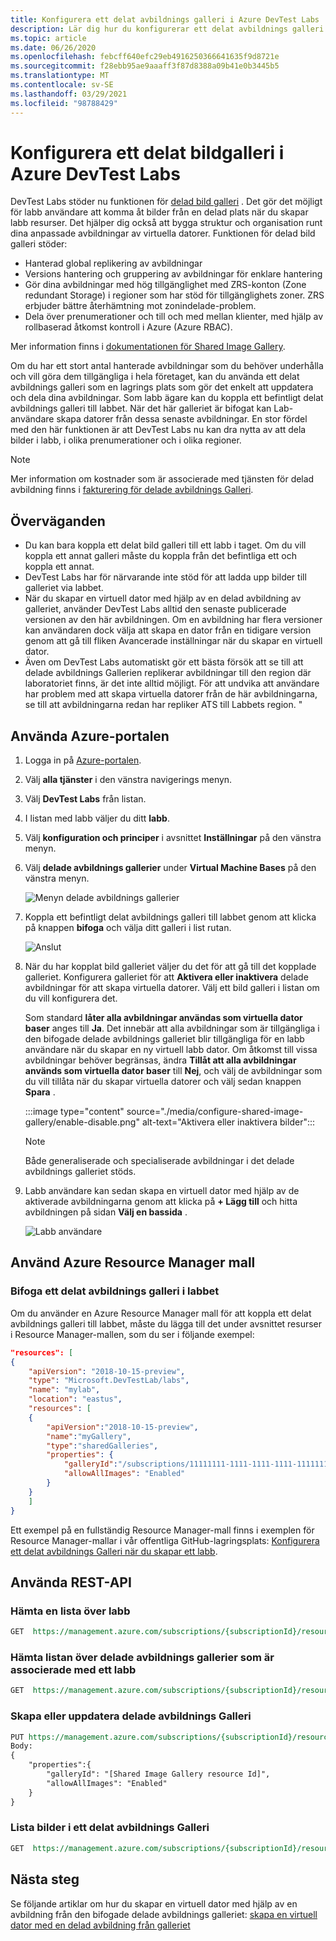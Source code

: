 ```yaml
---
title: Konfigurera ett delat avbildnings galleri i Azure DevTest Labs | Microsoft Docs
description: Lär dig hur du konfigurerar ett delat avbildnings galleri i Azure DevTest Labs, vilket ger användare åtkomst till bilder från en delad plats när du skapar labb resurser.
ms.topic: article
ms.date: 06/26/2020
ms.openlocfilehash: febcff640efc29eb4916250366641635f9d8721e
ms.sourcegitcommit: f28ebb95ae9aaaff3f87d8388a09b41e0b3445b5
ms.translationtype: MT
ms.contentlocale: sv-SE
ms.lasthandoff: 03/29/2021
ms.locfileid: "98788429"
---
```

# <a name="configure-a-shared-image-gallery-in-azure-devtest-labs"></a>Konfigurera ett delat bildgalleri i Azure DevTest Labs
DevTest Labs stöder nu funktionen för [delad bild galleri](../virtual-machines/shared-image-galleries.md) . Det gör det möjligt för labb användare att komma åt bilder från en delad plats när du skapar labb resurser. Det hjälper dig också att bygga struktur och organisation runt dina anpassade avbildningar av virtuella datorer. Funktionen för delad bild galleri stöder:

- Hanterad global replikering av avbildningar
- Versions hantering och gruppering av avbildningar för enklare hantering
- Gör dina avbildningar med hög tillgänglighet med ZRS-konton (Zone redundant Storage) i regioner som har stöd för tillgänglighets zoner. ZRS erbjuder bättre återhämtning mot zonindelade-problem.
- Dela över prenumerationer och till och med mellan klienter, med hjälp av rollbaserad åtkomst kontroll i Azure (Azure RBAC).

Mer information finns i [dokumentationen för Shared Image Gallery](../virtual-machines/shared-image-galleries.md). 
 
Om du har ett stort antal hanterade avbildningar som du behöver underhålla och vill göra dem tillgängliga i hela företaget, kan du använda ett delat avbildnings galleri som en lagrings plats som gör det enkelt att uppdatera och dela dina avbildningar. Som labb ägare kan du koppla ett befintligt delat avbildnings galleri till labbet. När det här galleriet är bifogat kan Lab-användare skapa datorer från dessa senaste avbildningar. En stor fördel med den här funktionen är att DevTest Labs nu kan dra nytta av att dela bilder i labb, i olika prenumerationer och i olika regioner. 

> [!NOTE]
> Mer information om kostnader som är associerade med tjänsten för delad avbildning finns i [fakturering för delade avbildnings Galleri](../virtual-machines/shared-image-galleries.md#billing).

## <a name="considerations"></a>Överväganden
- Du kan bara koppla ett delat bild galleri till ett labb i taget. Om du vill koppla ett annat galleri måste du koppla från det befintliga ett och koppla ett annat. 
- DevTest Labs har för närvarande inte stöd för att ladda upp bilder till galleriet via labbet. 
- När du skapar en virtuell dator med hjälp av en delad avbildning av galleriet, använder DevTest Labs alltid den senaste publicerade versionen av den här avbildningen. Om en avbildning har flera versioner kan användaren dock välja att skapa en dator från en tidigare version genom att gå till fliken Avancerade inställningar när du skapar en virtuell dator.  
- Även om DevTest Labs automatiskt gör ett bästa försök att se till att delade avbildnings Gallerien replikerar avbildningar till den region där laboratoriet finns, är det inte alltid möjligt. För att undvika att användare har problem med att skapa virtuella datorer från de här avbildningarna, se till att avbildningarna redan har repliker ATS till Labbets region. "

## <a name="use-azure-portal"></a>Använda Azure-portalen
1. Logga in på [Azure-portalen](https://portal.azure.com).
1. Välj **alla tjänster** i den vänstra navigerings menyn.
1. Välj **DevTest Labs** från listan.
1. I listan med labb väljer du ditt **labb**.
1. Välj **konfiguration och principer** i avsnittet **Inställningar** på den vänstra menyn.
1. Välj **delade avbildnings gallerier** under **Virtual Machine Bases** på den vänstra menyn.

    ![Menyn delade avbildnings gallerier](./media/configure-shared-image-gallery/shared-image-galleries-menu.png)
1. Koppla ett befintligt delat avbildnings galleri till labbet genom att klicka på knappen **bifoga** och välja ditt galleri i list rutan.

    ![Anslut](./media/configure-shared-image-gallery/attach-options.png)
1. När du har kopplat bild galleriet väljer du det för att gå till det kopplade galleriet. Konfigurera galleriet för att **Aktivera eller inaktivera** delade avbildningar för att skapa virtuella datorer. Välj ett bild galleri i listan om du vill konfigurera det. 

    Som standard **låter alla avbildningar användas som virtuella dator baser** anges till **Ja**. Det innebär att alla avbildningar som är tillgängliga i den bifogade delade avbildnings galleriet blir tillgängliga för en labb användare när du skapar en ny virtuell labb dator. Om åtkomst till vissa avbildningar behöver begränsas, ändra **Tillåt att alla avbildningar används som virtuella dator baser** till **Nej**, och välj de avbildningar som du vill tillåta när du skapar virtuella datorer och välj sedan knappen **Spara** .

    :::image type="content" source="./media/configure-shared-image-gallery/enable-disable.png" alt-text="Aktivera eller inaktivera bilder":::

    > [!NOTE]
    > Både generaliserade och specialiserade avbildningar i det delade avbildnings galleriet stöds. 
1. Labb användare kan sedan skapa en virtuell dator med hjälp av de aktiverade avbildningarna genom att klicka på **+ Lägg till** och hitta avbildningen på sidan **Välj en bassida** .

    ![Labb användare](./media/configure-shared-image-gallery/lab-users.png)
## <a name="use-azure-resource-manager-template"></a>Använd Azure Resource Manager mall

### <a name="attach-a-shared-image-gallery-to-your-lab"></a>Bifoga ett delat avbildnings galleri i labbet
Om du använder en Azure Resource Manager mall för att koppla ett delat avbildnings galleri till labbet, måste du lägga till det under avsnittet resurser i Resource Manager-mallen, som du ser i följande exempel:

```json
"resources": [
{
    "apiVersion": "2018-10-15-preview",
    "type": "Microsoft.DevTestLab/labs",
    "name": "mylab",
    "location": "eastus",
    "resources": [
    {
        "apiVersion":"2018-10-15-preview",
        "name":"myGallery",
        "type":"sharedGalleries",
        "properties": {
            "galleryId":"/subscriptions/11111111-1111-1111-1111-111111111111/resourceGroups/mySharedGalleryRg/providers/Microsoft.Compute/galleries/mySharedGallery",
            "allowAllImages": "Enabled"
        }
    }
    ]
}
```

Ett exempel på en fullständig Resource Manager-mall finns i exemplen för Resource Manager-mallar i vår offentliga GitHub-lagringsplats: [Konfigurera ett delat avbildnings Galleri när du skapar ett labb](https://github.com/Azure/azure-devtestlab/tree/master/samples/DevTestLabs/QuickStartTemplates/101-dtl-create-lab-shared-gallery-configured).

## <a name="use-rest-api"></a>Använda REST-API

### <a name="get-a-list-of-labs"></a>Hämta en lista över labb 

```rest
GET  https://management.azure.com/subscriptions/{subscriptionId}/resourceGroups/{resourceGroupName}/providers/Microsoft.DevTestLab/labs?api-version= 2018-10-15-preview
```

### <a name="get-the-list-of-shared-image-galleries-associated-with-a-lab"></a>Hämta listan över delade avbildnings gallerier som är associerade med ett labb

```rest
GET  https://management.azure.com/subscriptions/{subscriptionId}/resourceGroups/{resourceGroupName}/providers/Microsoft.DevTestLab/labs/{labName}/sharedgalleries?api-version= 2018-10-15-preview
   ```

### <a name="create-or-update-shared-image-gallery"></a>Skapa eller uppdatera delade avbildnings Galleri

```rest
PUT https://management.azure.com/subscriptions/{subscriptionId}/resourceGroups/{resourceGroupName}/providers/Microsoft.DevTestLab/labs/{labName}/sharedgalleries/{name}?api-version= 2018-10-15-preview
Body: 
{
    "properties":{
        "galleryId": "[Shared Image Gallery resource Id]",
        "allowAllImages": "Enabled"
    }
}

```

### <a name="list-images-in-a-shared-image-gallery"></a>Lista bilder i ett delat avbildnings Galleri

```rest
GET  https://management.azure.com/subscriptions/{subscriptionId}/resourceGroups/{resourceGroupName}/providers/Microsoft.DevTestLab/labs/{labName}/sharedgalleries/{name}/sharedimages?api-version= 2018-10-15-preview
```



## <a name="next-steps"></a>Nästa steg
Se följande artiklar om hur du skapar en virtuell dator med hjälp av en avbildning från den bifogade delade avbildnings galleriet: [skapa en virtuell dator med en delad avbildning från galleriet](add-vm-use-shared-image.md)